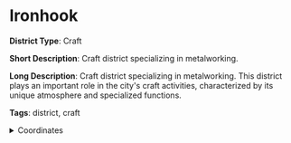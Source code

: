 # Ironhook

**District Type**: Craft

**Short Description**: Craft district specializing in metalworking.

**Long Description**: Craft district specializing in metalworking. This district plays an important role in the city's craft activities, characterized by its unique atmosphere and specialized functions.

**Tags**: district, craft

<details>
<summary>Coordinates</summary>



</details>

